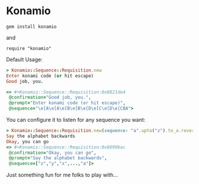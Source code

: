 # Konamio

    gem install konamio
    
and

    require "konamio"


Default Usage:
```ruby
> Konamio::Sequence::Requisition.new
Enter konami code (or hit escape)
Good job, you.

=> #<Konamio::Sequence::Requisition:0x8821de4
 @confirmation="Good job, you.",
 @prompt="Enter konami code (or hit escape)",
 @sequence="\e[A\e[A\e[B\e[B\e[D\e[C\e[D\e[CBA">
```

You can configure it to listen for any sequence you want:
```ruby
> Konamio::Sequence::Requisition.new(sequence: "a".upto("z").to_a.reverse, prompt: "Say the alphabet backwards", confirmation: "Okay, you can go")
Say the alphabet backwards
Okay, you can go
=> #<Konamio::Sequence::Requisition:0x8699bac
 @confirmation="Okay, you can go",
 @prompt="Say the alphabet backwards",
 @sequence=["z","y","x",...,"a"]>
```

Just something fun for me folks to play with...

